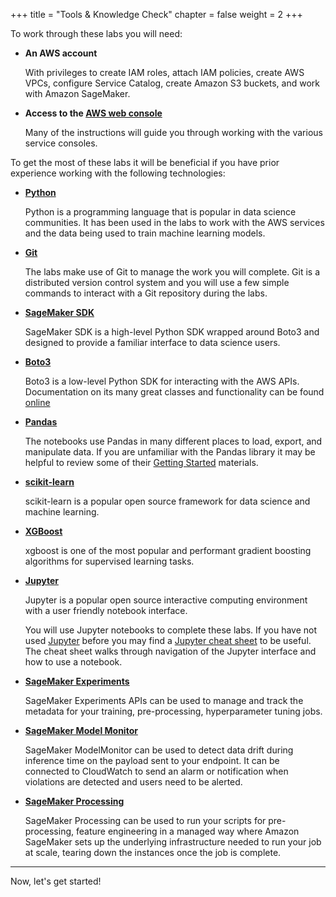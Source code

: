 +++
title = "Tools & Knowledge Check"
chapter = false
weight = 2
+++

To work through these labs you will need:

 - **An AWS account**

     With privileges to create IAM roles, attach IAM policies, create AWS VPCs, configure Service Catalog, create Amazon S3 buckets, and work with Amazon SageMaker.

 - **Access to the [AWS web console](https://console.aws.amazon.com/console/home)**

     Many of the instructions will guide you through working with the various service consoles.  

To get the most of these labs it will be beneficial if you have prior experience working with the following technologies:

 - **[Python](https://www.python.org/)**

   Python is a programming language that is popular in data science communities.  It has been used in the labs to work with the AWS services and the data being used to train machine learning models.

 - **[Git](https://git-scm.com/)**

   The labs make use of Git to manage the work you will complete.  Git is a distributed version control system and you will use a few simple commands to interact with a Git repository during the labs.

 - **[SageMaker SDK](https://sagemaker.readthedocs.io)**

   SageMaker SDK is a high-level Python SDK wrapped around Boto3 and designed to provide a familiar interface to data science users.

 - **[Boto3](https://boto3.readthedocs.io/)**

   Boto3 is a low-level Python SDK for interacting with the AWS APIs.  Documentation on its many great classes and functionality can be found [online](https://boto3.readthedocs.io/)

 - **[Pandas](https://pandas.pydata.org/)**

   The notebooks use Pandas in many different places to load, export, and manipulate data.  If you are unfamiliar with the Pandas library it may be helpful to review some of their [Getting Started](https://pandas.pydata.org/docs/getting_started/index.html) materials.

 - **[scikit-learn](https://scikit-learn.org)** 
 
   scikit-learn is a popular open source framework for data science and machine learning.

 - **[XGBoost](https://xgboost.readthedocs.io)** 
 
   xgboost is one of the most popular and performant gradient boosting algorithms for supervised learning tasks.

 - **[Jupyter](https://jupyter.org/)** 
 
   Jupyter is a popular open source interactive computing environment with a user friendly notebook interface.  
   
   You will use Jupyter notebooks to complete these labs.  If you have not used [Jupyter](https://jupyter.org/) before you may find a [Jupyter cheat sheet](https://www.edureka.co/blog/cheatsheets/jupyter-notebook-cheat-sheet) to be useful.  The cheat sheet walks through navigation of the Jupyter interface and how to use a notebook.
   
  - **[SageMaker Experiments](https://docs.aws.amazon.com/sagemaker/latest/dg/experiments.html)** 
  
    SageMaker Experiments APIs can be used to manage and track the metadata for your training, pre-processing, hyperparameter tuning jobs.
   
  - **[SageMaker Model Monitor](https://docs.aws.amazon.com/sagemaker/latest/dg/model-monitor.html)** 
  
    SageMaker ModelMonitor can be used to detect data drift during inference time on the payload sent to your endpoint. It can be connected to CloudWatch to send an alarm or notification when violations are detected and users need to be alerted.
   
  - **[SageMaker Processing](https://sagemaker.readthedocs.io/en/stable/amazon_sagemaker_processing.html)** 
  
    SageMaker Processing can be used to run your scripts for pre-processing, feature engineering in a managed way where Amazon SageMaker sets up the underlying infrastructure needed to run your job at scale, tearing down the instances once the job is complete.

---

Now, let's get started!
